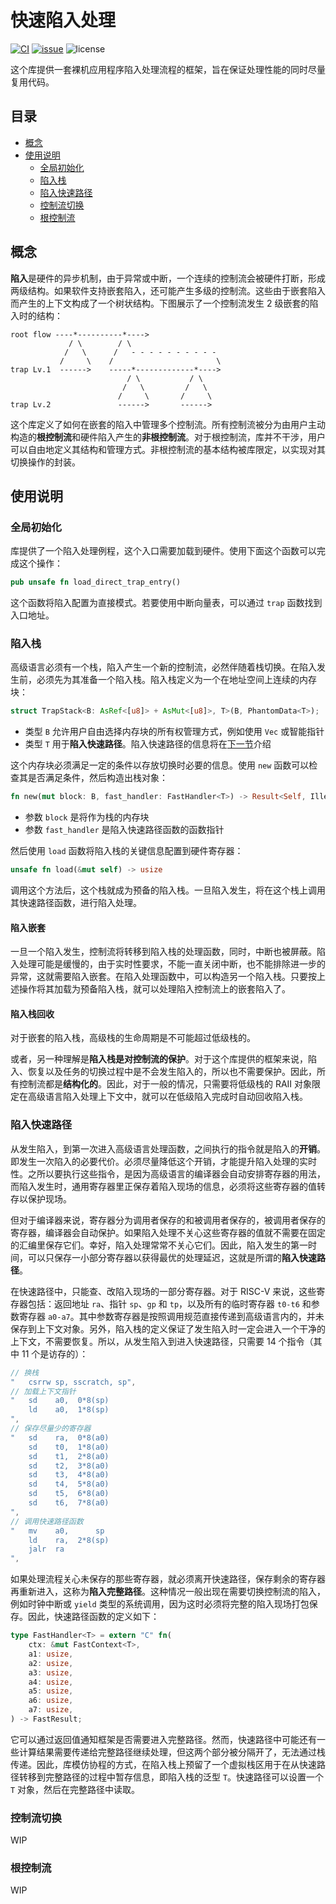 ﻿# 快速陷入处理

[![CI](https://github.com/YdrMaster/fast-trap/actions/workflows/workflow.yml/badge.svg?branch=main)](https://github.com/YdrMaster/fast-trap/actions)
[![issue](https://img.shields.io/github/issues/YdrMaster/fast-trap)](https://github.com/YdrMaster/fast-trap/issues)
![license](https://img.shields.io/github/license/YdrMaster/fast-trap)

这个库提供一套裸机应用程序陷入处理流程的框架，旨在保证处理性能的同时尽量复用代码。

## 目录

- [概念](#概念)
- [使用说明](#使用说明)
  - [全局初始化](#全局初始化)
  - [陷入栈](#陷入栈)
  - [陷入快速路径](#陷入快速路径)
  - [控制流切换](#控制流切换)
  - [根控制流](#根控制流)

## 概念

**陷入**是硬件的异步机制，由于异常或中断，一个连续的控制流会被硬件打断，形成两级结构。如果软件支持嵌套陷入，还可能产生多级的控制流。这些由于嵌套陷入而产生的上下文构成了一个树状结构。下图展示了一个控制流发生 2 级嵌套的陷入时的结构：

```plaintext
root flow ----*----------*---->
             / \        / \
            /   \      /   - - - - - - - - - -
           /     \    /                       \
trap Lv.1  ------>    -----*-------------*---->
                          / \           / \
                         /   \         /   \
                        /     \       /     \
trap Lv.2               ------>       ------>
```

这个库定义了如何在嵌套的陷入中管理多个控制流。所有控制流被分为由用户主动构造的**根控制流**和硬件陷入产生的**非根控制流**。对于根控制流，库并不干涉，用户可以自由地定义其结构和管理方式。非根控制流的基本结构被库限定，以实现对其切换操作的封装。

## 使用说明

### 全局初始化

库提供了一个陷入处理例程，这个入口需要加载到硬件。使用下面这个函数可以完成这个操作：

```rust
pub unsafe fn load_direct_trap_entry()
```

这个函数将陷入配置为直接模式。若要使用中断向量表，可以通过 `trap` 函数找到入口地址。

### 陷入栈

高级语言必须有一个栈，陷入产生一个新的控制流，必然伴随着栈切换。在陷入发生前，必须先为其准备一个陷入栈。陷入栈定义为一个在地址空间上连续的内存块：

```rust
struct TrapStack<B: AsRef<[u8]> + AsMut<[u8]>, T>(B, PhantomData<T>);
```

- 类型 `B` 允许用户自由选择内存块的所有权管理方式，例如使用 `Vec` 或智能指针
- 类型 `T` 用于**陷入快速路径**。陷入快速路径的信息将在[下一节](#陷入快速路径)介绍

这个内存块必须满足一定的条件以存放切换时必要的信息。使用 `new` 函数可以检查其是否满足条件，然后构造出栈对象：

```rust
fn new(mut block: B, fast_handler: FastHandler<T>) -> Result<Self, IllegalStack>
```

- 参数 `block` 是将作为栈的内存块
- 参数 `fast_handler` 是陷入快速路径函数的函数指针

然后使用 `load` 函数将陷入栈的关键信息配置到硬件寄存器：

```rust
unsafe fn load(&mut self) -> usize
```

调用这个方法后，这个栈就成为预备的陷入栈。一旦陷入发生，将在这个栈上调用其快速路径函数，进行陷入处理。

#### 陷入嵌套

一旦一个陷入发生，控制流将转移到陷入栈的处理函数，同时，中断也被屏蔽。陷入处理可能是缓慢的，由于实时性要求，不能一直关闭中断，也不能排除进一步的异常，这就需要陷入嵌套。在陷入处理函数中，可以构造另一个陷入栈。只要按上述操作将其加载为预备陷入栈，就可以处理陷入控制流上的嵌套陷入了。

#### 陷入栈回收

对于嵌套的陷入栈，高级栈的生命周期是不可能超过低级栈的。

或者，另一种理解是**陷入栈是对控制流的保护**。对于这个库提供的框架来说，陷入、恢复以及任务的切换过程中是不会发生陷入的，所以也不需要保护。因此，所有控制流都是**结构化的**。因此，对于一般的情况，只需要将低级栈的 RAII 对象限定在高级语言陷入处理上下文中，就可以在低级陷入完成时自动回收陷入栈。

### 陷入快速路径

从发生陷入，到第一次进入高级语言处理函数，之间执行的指令就是陷入的**开销**。即发生一次陷入的必要代价。必须尽量降低这个开销，才能提升陷入处理的实时性。之所以要执行这些指令，是因为高级语言的编译器会自动安排寄存器的用法，而陷入发生时，通用寄存器里正保存着陷入现场的信息，必须将这些寄存器的值转存以保护现场。

但对于编译器来说，寄存器分为调用者保存的和被调用者保存的，被调用者保存的寄存器，编译器会自动保护。如果陷入处理不关心这些寄存器的值就不需要在固定的汇编里保存它们。幸好，陷入处理常常不关心它们。因此，陷入发生的第一时间，可以只保存一小部分寄存器以获得最优的处理延迟，这就是所谓的**陷入快速路径**。

在快速路径中，只能查、改陷入现场的一部分寄存器。对于 RISC-V 来说，这些寄存器包括：返回地址 `ra`、指针 `sp`、`gp` 和 `tp`，以及所有的临时寄存器 `t0-t6` 和参数寄存器 `a0-a7`。其中参数寄存器是按照调用规范直接传递到高级语言内的，并未保存到上下文对象。另外，陷入栈的定义保证了发生陷入时一定会进入一个干净的上下文，不需要恢复。所以，从发生陷入到进入快速路径，只需要 14 个指令（其中 11 个是访存的）：

```rust
// 换栈
"   csrrw sp, sscratch, sp",
// 加载上下文指针
"   sd    a0,  0*8(sp)
    ld    a0,  1*8(sp)
",
// 保存尽量少的寄存器
"   sd    ra,  0*8(a0)
    sd    t0,  1*8(a0)
    sd    t1,  2*8(a0)
    sd    t2,  3*8(a0)
    sd    t3,  4*8(a0)
    sd    t4,  5*8(a0)
    sd    t5,  6*8(a0)
    sd    t6,  7*8(a0)
",
// 调用快速路径函数
"   mv    a0,      sp
    ld    ra,  2*8(sp)
    jalr  ra
",
```

如果处理流程关心未保存的那些寄存器，就必须离开快速路径，保存剩余的寄存器再重新进入，这称为**陷入完整路径**。这种情况一般出现在需要切换控制流的陷入，例如时钟中断或 `yield` 类型的系统调用，因为这时必须将完整的陷入现场打包保存。因此，快速路径函数的定义如下：

```rust
type FastHandler<T> = extern "C" fn(
    ctx: &mut FastContext<T>,
    a1: usize,
    a2: usize,
    a3: usize,
    a4: usize,
    a5: usize,
    a6: usize,
    a7: usize,
) -> FastResult;
```

它可以通过返回值通知框架是否需要进入完整路径。然而，快速路径中可能还有一些计算结果需要传递给完整路径继续处理，但这两个部分被分隔开了，无法通过栈传递。因此，库模仿协程的方式，在陷入栈上预留了一个虚拟栈区用于在从快速路径转移到完整路径的过程中暂存信息，即陷入栈的泛型 `T`。快速路径可以设置一个 `T` 对象，然后在完整路径中读取。

### 控制流切换

WIP

### 根控制流

WIP
